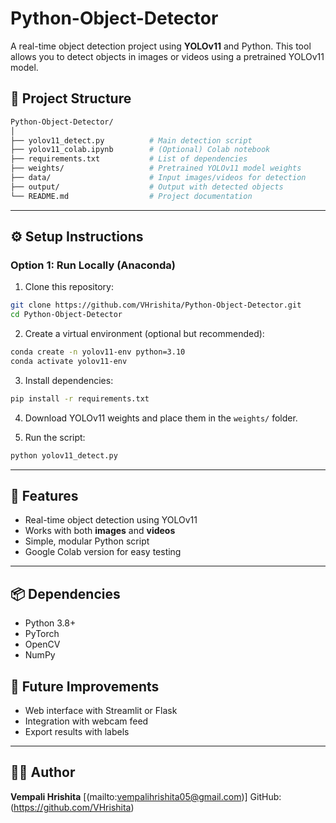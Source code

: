 # Python-Object-Detector
A real-time object detection project using **YOLOv11** and Python. This tool allows you to detect objects in images or videos using a pretrained YOLOv11 model.


## 📁 Project Structure

```bash
Python-Object-Detector/
│
├── yolov11_detect.py          # Main detection script
├── yolov11_colab.ipynb        # (Optional) Colab notebook
├── requirements.txt           # List of dependencies
├── weights/                   # Pretrained YOLOv11 model weights
├── data/                      # Input images/videos for detection
├── output/                    # Output with detected objects
└── README.md                  # Project documentation
````

---

## ⚙️ Setup Instructions

### Option 1: Run Locally (Anaconda)

1. Clone this repository:

```bash
git clone https://github.com/VHrishita/Python-Object-Detector.git
cd Python-Object-Detector
```

2. Create a virtual environment (optional but recommended):

```bash
conda create -n yolov11-env python=3.10
conda activate yolov11-env
```

3. Install dependencies:

```bash
pip install -r requirements.txt
```

4. Download YOLOv11 weights and place them in the `weights/` folder.

5. Run the script:

```bash
python yolov11_detect.py
```

---

## 🧠 Features

* Real-time object detection using YOLOv11
* Works with both **images** and **videos**
* Simple, modular Python script
* Google Colab version for easy testing

---

## 📦 Dependencies

* Python 3.8+
* PyTorch
* OpenCV
* NumPy


## 🚀 Future Improvements

* Web interface with Streamlit or Flask
* Integration with webcam feed
* Export results with labels

---

## 🙋‍♂️ Author

**Vempali Hrishita**
\[(mailto:vempalihrishita05@gmail.com)]
GitHub:(https://github.com/VHrishita)

